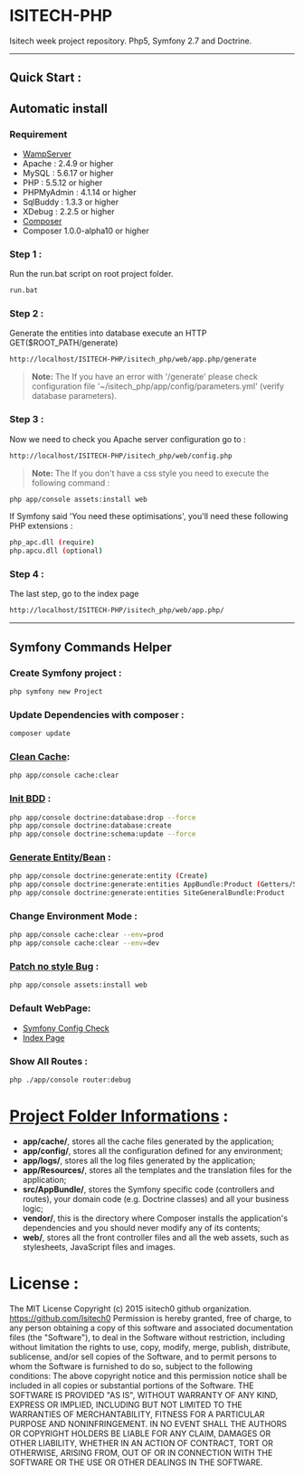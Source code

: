 # ISITECH-PHP

Isitech week project repository. Php5, Symfony 2.7 and Doctrine.

 ----------
 
Quick Start :
-------------
## Automatic install 

### Requirement
* [WampServer](http://www.wampserver.com/) 
 * Apache : 2.4.9 or higher
 * MySQL : 5.6.17 or higher
 * PHP : 5.5.12 or higher
 * PHPMyAdmin : 4.1.14 or higher
 * SqlBuddy : 1.3.3 or higher
 * XDebug : 2.2.5 or higher
* [Composer](https://getcomposer.org/)
 * Composer 1.0.0-alpha10 or higher
 
### Step 1 :
Run the run.bat script on root project folder.
```sh
run.bat
```

### Step 2 :
Generate the entities into database execute an HTTP GET($ROOT_PATH/generate)
```sh
http://localhost/ISITECH-PHP/isitech_php/web/app.php/generate
```
> **Note:** The <i class="icon-upload"></i> If you have an error with '/generate' please check configuration file '~/isitech_php/app/config/parameters.yml' (verify database parameters).

### Step 3 :
Now we need to check you Apache server configuration go to :
```sh
http://localhost/ISITECH-PHP/isitech_php/web/config.php
```

> **Note:** The <i class="icon-upload"></i> If you don't have a css style you need to execute the following command :
```sh
php app/console assets:install web
```

If Symfony said 'You need these optimisations', you'll need these following PHP extensions :
```sh
php_apc.dll (require)
php.apcu.dll (optional)
```

### Step 4 :
The last step, go to the index page 
```sh
http://localhost/ISITECH-PHP/isitech_php/web/app.php/
```

 ----------

## Symfony Commands Helper

### Create Symfony project :
```sh
php symfony new Project
```

### Update Dependencies with composer :
```sh
composer update
```

### [Clean Cache](http://symfony.com/fr/doc/current/cookbook/console/usage.html):
```sh
php app/console cache:clear
```

### [Init BDD](http://symfony.com/fr/doc/current/book/doctrine.html) :
```sh
php app/console doctrine:database:drop --force
php app/console doctrine:database:create
php app/console doctrine:schema:update --force
```

### [Generate Entity/Bean](http://symfony.com/fr/doc/current/book/doctrine.html) :
```sh
php app/console doctrine:generate:entity (Create)
php app/console doctrine:generate:entities AppBundle:Product (Getters/Setters)
php app/console doctrine:generate:entities SiteGeneralBundle:Product
```

### Change Environment Mode :
```sh
php app/console cache:clear --env=prod
php app/console cache:clear --env=dev
```

### [Patch no style Bug](http://stackoverflow.com/questions/25673546/symfony-2-configuration-page-has-no-styling) :
```sh
php app/console assets:install web
```

### Default WebPage:
* [Symfony Config Check](http://localhost/ISITECH-PHP/isitech_php/web/config.php)
* [Index Page](http://localhost/ISITECH-PHP/isitech_php/web/app.php/)

### Show All Routes :
```sh
php ./app/console router:debug
```

# [Project Folder Informations](http://symfony.com/doc/current/best_practices/creating-the-project.html) :
* **app/cache/**, stores all the cache files generated by the application;
* **app/config/**, stores all the configuration defined for any environment;
* **app/logs/**, stores all the log files generated by the application;
* **app/Resources/**, stores all the templates and the translation files for the application;
* **src/AppBundle/**, stores the Symfony specific code (controllers and routes), your domain code (e.g. Doctrine classes) and all your business logic;
* **vendor/**, this is the directory where Composer installs the application's dependencies and you should never modify any of its contents;
* **web/**, stores all the front controller files and all the web assets, such as stylesheets, JavaScript files and images.

# License :
The MIT License Copyright (c) 2015 isitech0 github organization. https://github.com/Isitech0 Permission is hereby granted, free of charge, to any person obtaining a copy of this software and associated documentation files (the "Software"), to deal in the Software without restriction, including without limitation the rights to use, copy, modify, merge, publish, distribute, sublicense, and/or sell copies of the Software, and to permit persons to whom the Software is furnished to do so, subject to the following conditions: The above copyright notice and this permission notice shall be included in all copies or substantial portions of the Software. THE SOFTWARE IS PROVIDED "AS IS", WITHOUT WARRANTY OF ANY KIND, EXPRESS OR IMPLIED, INCLUDING BUT NOT LIMITED TO THE WARRANTIES OF MERCHANTABILITY, FITNESS FOR A PARTICULAR PURPOSE AND NONINFRINGEMENT. IN NO EVENT SHALL THE AUTHORS OR COPYRIGHT HOLDERS BE LIABLE FOR ANY CLAIM, DAMAGES OR OTHER LIABILITY, WHETHER IN AN ACTION OF CONTRACT, TORT OR OTHERWISE, ARISING FROM, OUT OF OR IN CONNECTION WITH THE SOFTWARE OR THE USE OR OTHER DEALINGS IN THE SOFTWARE.